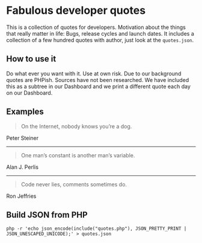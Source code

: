 # Fabulous developer quotes

This is a collection of quotes for developers. Motivation about the things that really matter in life: Bugs, release cycles and launch dates. It includes a collection of a few hundred quotes with author, just look at the `quotes.json`.

## How to use it

Do what ever you want with it. Use at own risk. Due to our background quotes are PHPish. Sources have not been researched. We have included this as a subtree in our Dashboard and we print a different quote each day on our Dashboard.

## Examples

> On the Internet, nobody knows you’re a dog.

Peter Steiner

---

> One man’s constant is another man’s variable.

Alan J. Perlis

---

> Code never lies, comments sometimes do.

Ron Jeffries



## Build JSON from PHP

`php -r 'echo json_encode(include("quotes.php"), JSON_PRETTY_PRINT | JSON_UNESCAPED_UNICODE);' > quotes.json`